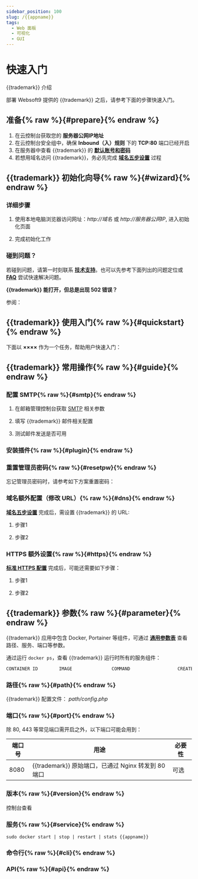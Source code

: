 ```yaml
---
sidebar_position: 100
slug: /{{appname}}
tags:
  - Web 面板
  - 可视化
  - GUI
---
```


# 快速入门

{{trademark}} 介绍

部署 Websoft9 提供的 {{trademark}} 之后，请参考下面的步骤快速入门。

## 准备{% raw %}{#prepare}{% endraw %}

1. 在云控制台获取您的 **服务器公网IP地址** 
2. 在云控制台安全组中，确保 **Inbound（入）规则** 下的 **TCP:80** 端口已经开启
3. 在服务器中查看 {{trademark}} 的 **[默认账号和密码](./user/credentials)**  
4. 若想用域名访问 {{trademark}}，务必先完成 **[域名五步设置](./administrator/domain_step)** 过程

## {{trademark}} 初始化向导{% raw %}{#wizard}{% endraw %}

### 详细步骤

1. 使用本地电脑浏览器访问网址：*http://域名* 或 *http://服务器公网IP*, 进入初始化页面

2. 完成初始化工作

### 碰到问题？

若碰到问题，请第一时刻联系 **[技术支持](./helpdesk)**。也可以先参考下面列出的问题定位或  **[FAQ](./faq#setup)** 尝试快速解决问题。

**{{trademark}} 能打开，但总是出现 502 错误？**  

参阅：

## {{trademark}} 使用入门{% raw %}{#quickstart}{% endraw %}

下面以 **××××** 作为一个任务，帮助用户快速入门：

## {{trademark}} 常用操作{% raw %}{#guide}{% endraw %}

### 配置 SMTP{% raw %}{#smtp}{% endraw %}

1. 在邮箱管理控制台获取 [SMTP](./administrator/smtp) 相关参数

2. 填写 {{trademark}} 邮件相关配置

3. 测试邮件发送是否可用

### 安装插件{% raw %}{#plugin}{% endraw %}

### 重置管理员密码{% raw %}{#resetpw}{% endraw %}

忘记管理员密码时，请参考如下方案重置密码：  

### 域名额外配置（修改 URL）{% raw %}{#dns}{% endraw %}

**[域名五步设置](./administrator/domain_step)** 完成后，需设置 {{trademark}} 的 URL:  

1. 步骤1

2. 步骤2

### HTTPS 额外设置{% raw %}{#https}{% endraw %}

**[标准 HTTPS 配置](./administrator/domain_https)** 完成后，可能还需要如下步骤： 

1. 步骤1

2. 步骤2

## {{trademark}} 参数{% raw %}{#parameter}{% endraw %}

{{trademark}} 应用中包含 Docker, Portainer 等组件，可通过 **[通用参数表](./administrator/parameter)** 查看路径、服务、端口等参数。 

通过运行 `docker ps`，查看 {{trademark}} 运行时所有的服务组件：   

```bash
CONTAINER ID        IMAGE               COMMAND                  CREATED             STATUS              PORTS                                NAMES
```

### 路径{% raw %}{#path}{% endraw %}

{{trademark}} 配置文件： *path/config.php*    

### 端口{% raw %}{#port}{% endraw %}

除 80, 443 等常见端口需开启之外，以下端口可能会用到：  

| 端口号 | 用途                                          | 必要性 |
| ------ | --------------------------------------------- | ------ |
| 8080   | {{trademark}} 原始端口，已通过 Nginx 转发到 80 端口 | 可选   |

### 版本{% raw %}{#version}{% endraw %}

控制台查看

### 服务{% raw %}{#service}{% endraw %}

```shell
sudo docker start | stop | restart | stats {{appname}}
```

### 命令行{% raw %}{#cli}{% endraw %}

### API{% raw %}{#api}{% endraw %}
